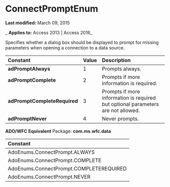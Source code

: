
# ConnectPromptEnum

 **Last modified:** March 09, 2015

 _ **Applies to:** Access 2013 | Access 2016_



Specifies whether a dialog box should be displayed to prompt for missing parameters when opening a connection to a data source.


|**Constant**|**Value**|**Description**|
|:-----|:-----|:-----|
|**adPromptAlways**|1|Prompts always.|
|**adPromptComplete**|2|Prompts if more information is required.|
|**adPromptCompleteRequired**|3|Prompts if more information is required but optional parameters are not allowed.|
|**adPromptNever**|4|Never prompts.|
 **ADO/WFC Equivalent**
Package:  **com.ms.wfc.data**


|**Constant**|
|:-----|
|AdoEnums.ConnectPrompt.ALWAYS|
|AdoEnums.ConnectPrompt.COMPLETE|
|AdoEnums.ConnectPrompt.COMPLETEREQUIRED|
|AdoEnums.ConnectPrompt.NEVER|
